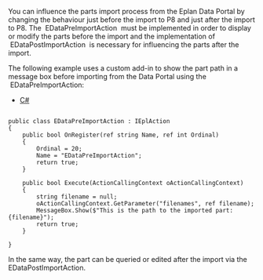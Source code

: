 You can influence the parts import process from the Eplan Data Portal by changing the behaviour just before the import to P8 and just after the import to P8. The  EDataPreImportAction  must be implemented in order to display or modify the parts before the import and the implementation of  EDataPostImportAction  is necessary for influencing the parts after the import.

The following example uses a custom add-in to show the part path in a message box before importing from the Data Portal using the  EDataPreImportAction:

* [C#](#i-tab-content-9beb5ea7-9b38-4f19-b12e-1e533a30f9c0)

```

public class EDataPreImportAction : IEplAction
{
    public bool OnRegister(ref string Name, ref int Ordinal)
    {
        Ordinal = 20;
        Name = "EDataPreImportAction";
        return true;
    }

    public bool Execute(ActionCallingContext oActionCallingContext)
    {
        string filename = null;
        oActionCallingContext.GetParameter("filenames", ref filename);
        MessageBox.Show($"This is the path to the imported part: {filename}");
        return true;
    }

}
```

In the same way, the part can be queried or edited after the import via the  EDataPostImportAction.